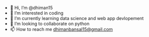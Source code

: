 - 👋 Hi, I’m @dhiman15
- 👀 I’m interested in coding
- 🌱 I’m currently learning data science and web app devlopement
- 💞️ I’m looking to collaborate on python
- 📫 How to reach me dhimanbansal15@gmail.com

<!---
dhiman15/dhiman15 is a ✨ special ✨ repository because its `README.md` (this file) appears on your GitHub profile.
You can click the Preview link to take a look at your changes.
--->
